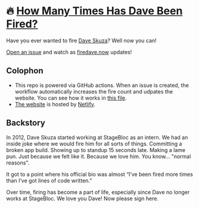 # 🔥 [How Many Times Has Dave Been Fired?](https://firedave.now)
Have you ever wanted to fire [Dave Skuza](https://twitter.com/_dskuza)? Well now you can!

[Open an issue](https://github.com/jdhartley/firedave.now/issues/new/choose) and watch as [firedave.now](https://firedave.now) updates!

## Colophon
- This repo is powered via GitHub actions. When an issue is created, the workflow automatically increases the fire count and udpates the website. You can see how it works in [this file](https://github.com/jdhartley/firedave.now/blob/main/.github/workflows/main.yml).
- [The website](https://firedave.now) is hosted by [Netlify](https://netlify.com).

## Backstory
In 2012, Dave Skuza started working at StageBloc as an intern. We had an inside joke where we would fire him for all sorts of things. Committing a broken app build. Showing up to standup 15 seconds late. Making a lame pun. Just because we felt like it. Because we love him. You know... "normal reasons".

It got to a point where his official bio was almost “I’ve been fired more times than I’ve got lines of code written.”

Over time, firing has become a part of life, especially since Dave no longer works at StageBloc. We love you Dave! Now please sign here.
